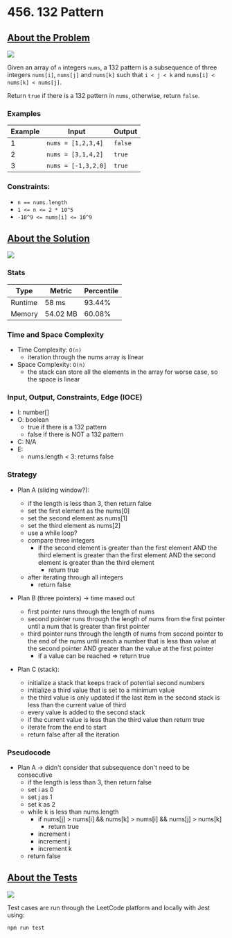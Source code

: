 # 456. 132 Pattern

## <a href='https://leetcode.com/problems/132-pattern/?envType=daily-question&envId=2023-09-30'>About the Problem</a>

<img src='https://img.shields.io/badge/LeetCode-FFA116.svg?style=for-the-badge&logo=LeetCode&logoColor=white' />

Given an array of `n` integers `nums`, a 132 pattern is a subsequence of three integers `nums[i]`, `nums[j]` and `nums[k]` such that `i < j < k` and `nums[i] < nums[k] < nums[j]`.

Return `true` if there is a 132 pattern in `nums`, otherwise, return `false`.

### Examples

| Example| Input | Output |
| --- | --- | --- |
| 1 | `nums = [1,2,3,4]` | `false` |
| 2 | `nums = [3,1,4,2]` | `true` |
| 3 | `nums = [-1,3,2,0]` | `true` |

### Constraints:

- `n == nums.length`
- `1 <= n <= 2 * 10^5`
- `-10^9 <= nums[i] <= 10^9`

## <a href='./find132pattern.js'>About the Solution</a>

<img src='https://img.shields.io/badge/JavaScript-F7DF1E.svg?style=for-the-badge&logo=JavaScript&logoColor=black' />

### Stats
| Type | Metric | Percentile |
| --- | --- | --- |
| Runtime | 58 ms | 93.44% |
| Memory | 54.02 MB | 60.08% |

### Time and Space Complexity
  - Time Complexity: `O(n)`
    - iteration through the nums array is linear
  - Space Complexity: `O(n)`
    - the stack can store all the elements in the array for worse case, so the space is linear

### Input, Output, Constraints, Edge (IOCE)

  - I: number[]
  - O: boolean
    - true if there is a 132 pattern
    - false if there is NOT a 132 pattern
  - C: N/A
  - E:
    - nums.length < 3: returns false

### Strategy
- Plan A (sliding window?):
  - if the length is less than 3, then return false
  - set the first element as the nums[0]
  - set the second element as nums[1]
  - set the third element as nums[2]
  - use a while loop?
  - compare three integers
    - if the second element is greater than the first element AND the third element is greater than the first element AND the second element is greater than the third element
      - return true
  - after iterating through all integers
    - return false

- Plan B (three pointers) -> time maxed out
  - first pointer runs through the length of nums
  - second pointer runs through the length of nums from the first pointer until a num that is greater than first pointer
  - third pointer runs through the length of nums from second pointer to the end of the nums until reach a number that is less than value at the second pointer AND greater than the value at the first pointer
    - if a value can be reached => return true

- Plan C (stack):
  - initialize a stack that keeps track of potential second numbers
  - initialize a third value that is set to a minimum value
  - the third value is only updated if the last item in the second stack is less than the current value of third
  - every value is added to the second stack
  - if the current value is less than the third value then return true
  - iterate from the end to start
  - return false after all the iteration


### Pseudocode
- Plan A -> didn't consider that subsequence don't need to be consecutive
  - if the length is less than 3, then return false
  - set i as 0
  - set j as 1
  - set k as 2
  - while k is less than nums.length
    - if nums[j] > nums[i] && nums[k] > nums[i] && nums[j] > nums[k]
      - return true
    - increment i
    - increment j
    - increment k
  - return false

## <a href='./find132pattern.test.js'>About the Tests</a>

<img src='https://img.shields.io/badge/Jest-C21325.svg?style=for-the-badge&logo=Jest&logoColor=white' />

Test cases are run through the LeetCode platform and locally with Jest using:
```
npm run test
```